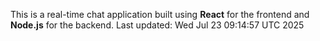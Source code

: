 This is a real-time chat application built using **React** for the frontend and **Node.js** for the backend.
Last updated: Wed Jul 23 09:14:57 UTC 2025
